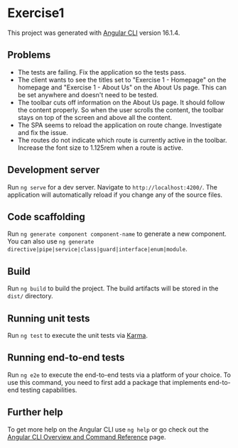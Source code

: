 # Exercise1

This project was generated with [Angular CLI](https://github.com/angular/angular-cli) version 16.1.4.

## Problems
- The tests are failing. Fix the application so the tests pass.
- The client wants to see the titles set to "Exercise 1 - Homepage" on the homepage and "Exercise 1 - About Us" on the About Us page. This can be set anywhere and doesn't need to be tested.
- The toolbar cuts off information on the About Us page. It should follow the content properly. So when the user scrolls the content, the toolbar stays on top of the screen and above all the content.
- The SPA seems to reload the application on route change. Investigate and fix the issue.
- The routes do not indicate which route is currently active in the toolbar. Increase the font size to 1.125rem when a route is active.


## Development server

Run `ng serve` for a dev server. Navigate to `http://localhost:4200/`. The application will automatically reload if you change any of the source files.

## Code scaffolding

Run `ng generate component component-name` to generate a new component. You can also use `ng generate directive|pipe|service|class|guard|interface|enum|module`.

## Build

Run `ng build` to build the project. The build artifacts will be stored in the `dist/` directory.

## Running unit tests

Run `ng test` to execute the unit tests via [Karma](https://karma-runner.github.io).

## Running end-to-end tests

Run `ng e2e` to execute the end-to-end tests via a platform of your choice. To use this command, you need to first add a package that implements end-to-end testing capabilities.

## Further help

To get more help on the Angular CLI use `ng help` or go check out the [Angular CLI Overview and Command Reference](https://angular.io/cli) page.
